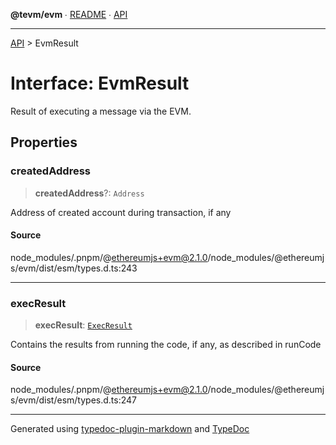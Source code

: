 **@tevm/evm** ∙ [README](../README.md) ∙ [API](../API.md)

***

[API](../API.md) > EvmResult

# Interface: EvmResult

Result of executing a message via the EVM.

## Properties

### createdAddress

> **createdAddress**?: `Address`

Address of created account during transaction, if any

#### Source

node\_modules/.pnpm/@ethereumjs+evm@2.1.0/node\_modules/@ethereumjs/evm/dist/esm/types.d.ts:243

***

### execResult

> **execResult**: [`ExecResult`](ExecResult.md)

Contains the results from running the code, if any, as described in runCode

#### Source

node\_modules/.pnpm/@ethereumjs+evm@2.1.0/node\_modules/@ethereumjs/evm/dist/esm/types.d.ts:247

***
Generated using [typedoc-plugin-markdown](https://www.npmjs.com/package/typedoc-plugin-markdown) and [TypeDoc](https://typedoc.org/)
